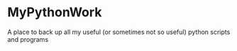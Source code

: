 # MyPythonWork
A place to back up all my useful (or sometimes not so useful) python scripts and programs
